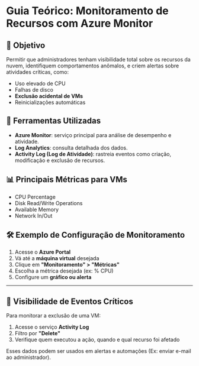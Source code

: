 # Guia Teórico: Monitoramento de Recursos com Azure Monitor

## 🎯 Objetivo

Permitir que administradores tenham visibilidade total sobre os recursos da nuvem, identifiquem comportamentos anômalos, e criem alertas sobre atividades críticas, como:

- Uso elevado de CPU
- Falhas de disco
- **Exclusão acidental de VMs**
- Reinicializações automáticas

## 🧩 Ferramentas Utilizadas

- **Azure Monitor**: serviço principal para análise de desempenho e atividade.
- **Log Analytics**: consulta detalhada dos dados.
- **Activity Log (Log de Atividade)**: rastreia eventos como criação, modificação e exclusão de recursos.

## 📊 Principais Métricas para VMs

- CPU Percentage
- Disk Read/Write Operations
- Available Memory
- Network In/Out

## 🛠 Exemplo de Configuração de Monitoramento

1. Acesse o **Azure Portal**
2. Vá até a **máquina virtual** desejada
3. Clique em **"Monitoramento" > "Métricas"**
4. Escolha a métrica desejada (ex: % CPU)
5. Configure um **gráfico ou alerta**

---

## 🔎 Visibilidade de Eventos Críticos

Para monitorar a exclusão de uma VM:

1. Acesse o serviço **Activity Log**
2. Filtro por **"Delete"**
3. Verifique quem executou a ação, quando e qual recurso foi afetado

Esses dados podem ser usados em alertas e automações (Ex: enviar e-mail ao administrador).
